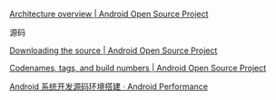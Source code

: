[Architecture overview  | Android Open Source Project](https://source.android.com/docs/core/architecture)





源码

[Downloading the source  | Android Open Source Project](https://source.android.com/docs/setup/download/downloading#initializing-a-repo-client)

[Codenames, tags, and build numbers  | Android Open Source Project](https://source.android.com/docs/setup/about/build-numbers#source-code-tags-and-builds)

[Android 系统开发源码环境搭建 · Android Performance](https://androidperformance.com/2018/11/01/android-system-develop-0/#/安装-Ubuntu-系统)